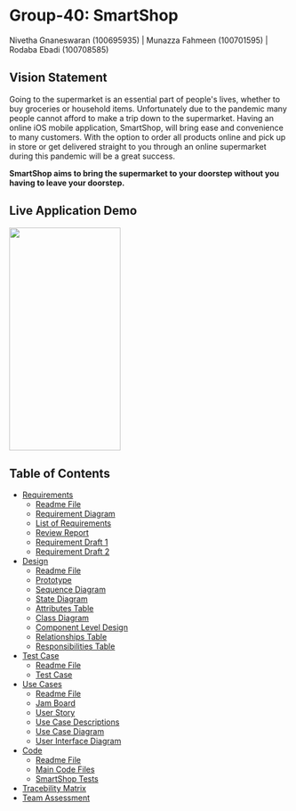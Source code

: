 # Group-40: SmartShop
Nivetha Gnaneswaran (100695935) | Munazza Fahmeen (100701595) | Rodaba Ebadi (100708585) 

## Vision Statement

Going to the supermarket is an essential part of people's lives, whether to buy groceries or household items. Unfortunately due to the pandemic many people cannot afford to make a trip down to the supermarket. Having an online iOS mobile application, SmartShop, will bring ease and convenience to many customers. With the option to order all products online and pick up in store or get delivered straight to you through an online supermarket during this pandemic will be a great success.

**SmartShop aims to bring the supermarket to your doorstep without you having to leave your doorstep.**

## Live Application Demo 

<img src="https://user-images.githubusercontent.com/57465997/114480098-d5a79f80-9bcf-11eb-8b78-ca7d30a23183.gif" width="200" height="400">


## Table of Contents

* [Requirements](https://github.com/SOFE2720/Group-40--Smartshop/tree/main/Requirements)
  * [Readme File](https://github.com/SOFE2720/Group-40--Smartshop/blob/main/Requirements/readme.md)
  * [Requirement Diagram](https://github.com/SOFE2720/Group-40--Smartshop/blob/main/Requirements/requirement%20diagram.png)
  * [List of Requirements](https://github.com/SOFE2720/Group-40--Smartshop/blob/main/Requirements/List_of_Requirements.pdf)
  * [Review Report](https://github.com/SOFE2720/Group-40--Smartshop/blob/main/Requirements/ReviewReport.pdf)
  * [Requirement Draft 1](https://github.com/SOFE2720/Group-40--Smartshop/blob/main/Requirements/requirements-1.png)
  * [Requirement Draft 2](https://github.com/SOFE2720/Group-40--Smartshop/blob/main/Requirements/requirements-2.png)
* [Design](https://github.com/SOFE2720/Group-40--Smartshop/tree/main/Design)
  * [Readme File](https://github.com/SOFE2720/Group-40--Smartshop/blob/main/Design/readme.md)
  * [Prototype](https://github.com/SOFE2720/Group-40--Smartshop/blob/main/Design/Prototype.gif)
  * [Sequence Diagram](https://github.com/SOFE2720/Group-40--Smartshop/blob/main/Design/Sequence%20Diagram.png)
  * [State Diagram](https://github.com/SOFE2720/Group-40--Smartshop/blob/main/Design/State%20Diagram.png)
  * [Attributes Table](https://github.com/SOFE2720/Group-40--Smartshop/blob/main/Design/attributes%20table.png)
  * [Class Diagram](https://github.com/SOFE2720/Group-40--Smartshop/blob/main/Design/class%20diagram.png)
  * [Component Level Design](https://github.com/SOFE2720/Group-40--Smartshop/blob/main/Design/component%20level%20design.png)
  * [Relationships Table](https://github.com/SOFE2720/Group-40--Smartshop/blob/main/Design/relationships%20table.png)
  * [Responsibilities Table](https://github.com/SOFE2720/Group-40--Smartshop/blob/main/Design/responsibilities%20table.png)
* [Test Case](https://github.com/SOFE2720/Group-40--Smartshop/tree/main/Test%20Case)
  * [Readme File](https://github.com/SOFE2720/Group-40--Smartshop/blob/main/Test%20Case/readme.md)
  * [Test Case](https://github.com/SOFE2720/Group-40--Smartshop/blob/main/Test%20Case/TestCase.png)
* [Use Cases](https://github.com/SOFE2720/Group-40--Smartshop/tree/main/Use%20Cases)
  * [Readme File](https://github.com/SOFE2720/Group-40--Smartshop/blob/main/Use%20Cases/readme.md)
  * [Jam Board](https://github.com/SOFE2720/Group-40--Smartshop/blob/main/Use%20Cases/jam%20board.png)
  * [User Story](https://github.com/SOFE2720/Group-40--Smartshop/blob/main/Use%20Cases/user%20story.pdf)
  * [Use Case Descriptions](https://github.com/SOFE2720/Group-40--Smartshop/blob/main/Use%20Cases/use%20case%20diagram.png)
  * [Use Case Diagram](https://github.com/SOFE2720/Group-40--Smartshop/blob/main/Use%20Cases/use%20case%20diagram.png)
  * [User Interface Diagram](https://github.com/SOFE2720/Group-40--Smartshop/blob/main/Use%20Cases/user%20interface%20diagram.jpg)
* [Code](https://github.com/SOFE2720/Group-40--Smartshop/tree/main/Code)
  * [Readme File](https://github.com/SOFE2720/Group-40--Smartshop/blob/main/Code/readme.md)
  * [Main Code Files](https://github.com/SOFE2720/Group-40--Smartshop/tree/main/Code/SmartShop)
   * [SmartShop Tests](https://github.com/SOFE2720/Group-40--Smartshop/tree/main/Code/SmartShop/SmartShopTests)
* [Tracebility Matrix](https://github.com/SOFE2720/Group-40--Smartshop/blob/main/Tracebility%20Matrix.png)
* [Team Assessment](https://github.com/SOFE2720/Group-40--Smartshop/blob/main/team%20assessment%20.pdf)
